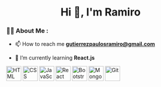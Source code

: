 <div id="header" align="center">
    <h1 align="center">Hi 👋, I'm Ramiro</h1>
</div>

### 👨‍💻 About Me :

- 📫 How to reach me **gutierrezpaulosramiro@gmail.com**

- 🌱 I’m currently learning **React.js**


<div align="left">
    <div>
        <img src="https://cdn.jsdelivr.net/gh/devicons/devicon/icons/html5/html5-original-wordmark.svg" title="HTML" alt="HTML" width="40" height="40"/>
        <img src="https://cdn.jsdelivr.net/gh/devicons/devicon/icons/css3/css3-original-wordmark.svg" title="CSS" alt="CSS" width="40" height="40"/>  
        <img src="https://cdn.jsdelivr.net/gh/devicons/devicon/icons/javascript/javascript-plain.svg" title="JavaScript" alt="JavaScript" width="40" height="40"/>
        <img src="https://cdn.jsdelivr.net/gh/devicons/devicon/icons/react/react-original-wordmark.svg" title="React" alt="React" width="40" height="40"/>
        <img src="https://cdn.jsdelivr.net/gh/devicons/devicon/icons/bootstrap/bootstrap-plain-wordmark.svg" title="Bootstrap" alt="Bootstrap" width="40" height="40"/>
        <img src="https://cdn.jsdelivr.net/gh/devicons/devicon/icons/mongodb/mongodb-original-wordmark.svg" title="MongoDB" alt="MongoDB" width="40" height="40"/>  
        <img src="https://cdn.jsdelivr.net/gh/devicons/devicon/icons/git/git-original-wordmark.svg" title="Git" alt="Git" width="40" height="40"/>
      </div>
</div>

